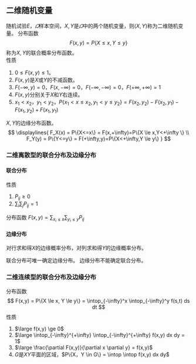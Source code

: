 ## 二维随机变量
随机试验$E$，$\varOmega$样本空间，$X,Y$是$\varOmega$中的两个随机变量，则$(X,Y)$称为二维随机变量。
分布函数
$$
F(x,y)=P\{X \le x,Y \le y\}
$$
称为$X,Y$的联合概率分布函数。  
性质
1. $0 \le F(x,y) \le 1$。
2. $F(x,y)$是$X$或$Y$的不减函数。
3. $F(-\infty,y)=0$，$F(x,-\infty)=0$，$F(-\infty,-\infty)=0$，$F(+\infty,+\infty)=1$
4. $F(x,y)$分别关于$X$和$Y$右连续。
5. $x_1<x_2$，$y_1<y_2$，$P\{x_1<x \le x_2,y_1<y \le y_2\} = F(x_2,y_2)-F(x_2,y_1)-F(x_1,y_2)+F(x_1,y_1)$

$X,Y$的边缘分布函数。
$$
\displaylines{
F_X(x) = P\{X<=x\} = F(x,+\infty)=P\{X \le x,Y<+\infty \} \\
F_Y(y) = P\{Y<=y\} = F(+\infty,y)=P\{X<+\infty,Y \le y\}
}
$$
### 二维离散型的联合分布及边缘分布

#### 联合分布
性质
1. $P_{ij} \ge 0$
2. $\sum_i \sum_j P_{ij}=1$
 
分布函数
$F(x,y)= \sum_{x_i \le x} \sum_{y_i \le y} P_{ij}$

#### 边缘分布
对行求和得$X$的边缘概率分布，对列求和得$Y$的边缘概率分布。

联合分布可唯一确定边缘分布。
边缘分布不能确定联合分布。

### 二维连续型的联合分布及边缘分布
分布函数
$$
F(x,y) = P\{X \le x, Y \le y\} = \intop_{-\infty}^x \intop_{-\infty}^y f(s,t) ds dt
$$
性质
1. $\large f(x,y) \ge 0$
2. $\large \intop_{-\infty}^{+\infty} \intop_{-\infty}^{+\infty} f(x,y) dx dy = 1$
3. $\large \frac{\partial F(x,y)}{\partial x \partial y} = f(x,y)$
4. $G$是$XY$平面的区域，$P\{X，Y \in G\} = \intop \intop f(x,y) dx dy$